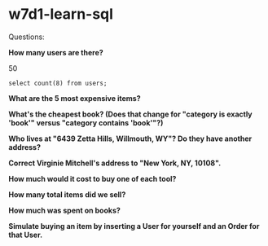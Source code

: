 # w7d1-learn-sql

Questions:

**How many users are there?**

50
```
select count(8) from users;
```
**What are the 5 most expensive items?**



**What's the cheapest book? (Does that change for "category is exactly 'book'" versus "category contains 'book'"?)**



**Who lives at "6439 Zetta Hills, Willmouth, WY"? Do they have another address?**



**Correct Virginie Mitchell's address to "New York, NY, 10108".**



**How much would it cost to buy one of each tool?**



**How many total items did we sell?**



**How much was spent on books?**



**Simulate buying an item by inserting a User for yourself and an Order for that User.**

